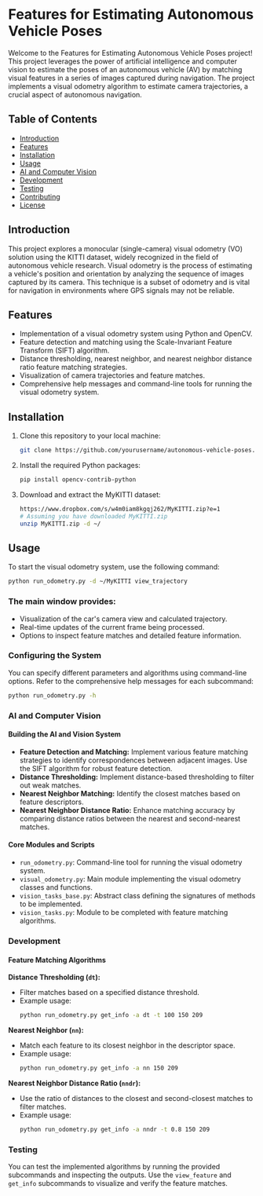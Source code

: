 # Features for Estimating Autonomous Vehicle Poses

Welcome to the Features for Estimating Autonomous Vehicle Poses project! This project leverages the power of artificial intelligence and computer vision to estimate the poses of an autonomous vehicle (AV) by matching visual features in a series of images captured during navigation. The project implements a visual odometry algorithm to estimate camera trajectories, a crucial aspect of autonomous navigation.

## Table of Contents

- [Introduction](#introduction)
- [Features](#features)
- [Installation](#installation)
- [Usage](#usage)
- [AI and Computer Vision](#ai-and-computer-vision)
- [Development](#development)
- [Testing](#testing)
- [Contributing](#contributing)
- [License](#license)

## Introduction

This project explores a monocular (single-camera) visual odometry (VO) solution using the KITTI dataset, widely recognized in the field of autonomous vehicle research. Visual odometry is the process of estimating a vehicle's position and orientation by analyzing the sequence of images captured by its camera. This technique is a subset of odometry and is vital for navigation in environments where GPS signals may not be reliable.

## Features

- Implementation of a visual odometry system using Python and OpenCV.
- Feature detection and matching using the Scale-Invariant Feature Transform (SIFT) algorithm.
- Distance thresholding, nearest neighbor, and nearest neighbor distance ratio feature matching strategies.
- Visualization of camera trajectories and feature matches.
- Comprehensive help messages and command-line tools for running the visual odometry system.

## Installation

1. Clone this repository to your local machine:
    ```sh
    git clone https://github.com/yourusername/autonomous-vehicle-poses.git](https://github.com/amyne11/AI_For_estimating_Autonomous_Vehicle_Poses.git
    ```

2. Install the required Python packages:
    ```sh
    pip install opencv-contrib-python
    ```

3. Download and extract the MyKITTI dataset:
    ```sh
    https://www.dropbox.com/s/w4m0iam8kgqj262/MyKITTI.zip?e=1
    # Assuming you have downloaded MyKITTI.zip
    unzip MyKITTI.zip -d ~/
    ```

## Usage

To start the visual odometry system, use the following command:
```sh
python run_odometry.py -d ~/MyKITTI view_trajectory
```
### The main window provides:

- Visualization of the car's camera view and calculated trajectory.
- Real-time updates of the current frame being processed.
- Options to inspect feature matches and detailed feature information.

### Configuring the System

You can specify different parameters and algorithms using command-line options. Refer to the comprehensive help messages for each subcommand:

```sh
python run_odometry.py -h
```

### AI and Computer Vision

#### Building the AI and Vision System

- **Feature Detection and Matching:** Implement various feature matching strategies to identify correspondences between adjacent images. Use the SIFT algorithm for robust feature detection.
- **Distance Thresholding:** Implement distance-based thresholding to filter out weak matches.
- **Nearest Neighbor Matching:** Identify the closest matches based on feature descriptors.
- **Nearest Neighbor Distance Ratio:** Enhance matching accuracy by comparing distance ratios between the nearest and second-nearest matches.

#### Core Modules and Scripts

- `run_odometry.py`: Command-line tool for running the visual odometry system.
- `visual_odometry.py`: Main module implementing the visual odometry classes and functions.
- `vision_tasks_base.py`: Abstract class defining the signatures of methods to be implemented.
- `vision_tasks.py`: Module to be completed with feature matching algorithms.

### Development

#### Feature Matching Algorithms

**Distance Thresholding (`dt`):**

- Filter matches based on a specified distance threshold.
- Example usage:
    ```sh
    python run_odometry.py get_info -a dt -t 100 150 209
    ```

**Nearest Neighbor (`nn`):**

- Match each feature to its closest neighbor in the descriptor space.
- Example usage:
    ```sh
    python run_odometry.py get_info -a nn 150 209
    ```

**Nearest Neighbor Distance Ratio (`nndr`):**

- Use the ratio of distances to the closest and second-closest matches to filter matches.
- Example usage:
    ```sh
    python run_odometry.py get_info -a nndr -t 0.8 150 209
    ```

### Testing

You can test the implemented algorithms by running the provided subcommands and inspecting the outputs. Use the `view_feature` and `get_info` subcommands to visualize and verify the feature matches.
